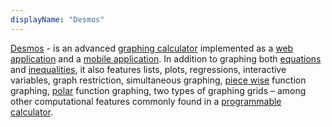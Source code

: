 ```yaml
---
displayName: "Desmos"
---
```


[Desmos](https://www.desmos.com/) - is an advanced [graphing calculator](https://en.wikipedia.org/wiki/Graphing_calculator) implemented as a [web application](https://en.wikipedia.org/wiki/Web_application) and a [mobile application](https://en.wikipedia.org/wiki/Mobile_application). In addition to graphing both [equations](https://en.wikipedia.org/wiki/Equation) and [inequalities](<https://en.wikipedia.org/wiki/Inequality_(mathematics)>), it also features lists, plots, regressions, interactive variables, graph restriction, simultaneous graphing, [piece wise](https://en.wikipedia.org/wiki/Piecewise) function graphing, [polar](https://en.wikipedia.org/wiki/Polar_coordinate_system) function graphing, two types of graphing grids – among other computational features commonly found in a [programmable calculator](https://en.wikipedia.org/wiki/Programmable_calculator).